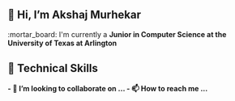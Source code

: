 <h2> 👋 Hi, I’m Akshaj Murhekar </h2>
:mortar_board: I'm currently a <strong>Junior<strong> in Computer Science at the University of Texas at Arlington
<h2> 🌱 Technical Skills </h2>
- 💞️ I’m looking to collaborate on ...
- 📫 How to reach me ...

<!---
akshaj02/akshaj02 is a ✨ special ✨ repository because its `README.md` (this file) appears on your GitHub profile.
You can click the Preview link to take a look at your changes.
--->
